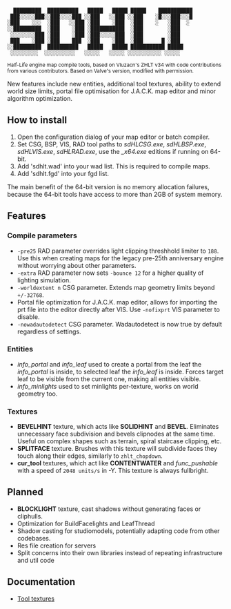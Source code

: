 ```
  █████████  ██████████   █████   █████ █████    ███████████
 ███░░░░░███░░███░░░░███ ░░███   ░░███ ░░███    ░█░░░███░░░█
░███    ░░░  ░███   ░░███ ░███    ░███  ░███    ░   ░███  ░ 
░░█████████  ░███    ░███ ░███████████  ░███        ░███    
 ░░░░░░░░███ ░███    ░███ ░███░░░░░███  ░███        ░███    
 ███    ░███ ░███    ███  ░███    ░███  ░███      █ ░███    
░░█████████  ██████████   █████   █████ ███████████ █████   
 ░░░░░░░░░  ░░░░░░░░░░   ░░░░░   ░░░░░ ░░░░░░░░░░░ ░░░░░    
```
<sub>Half-Life engine map compile tools, based on Vluzacn's ZHLT v34 with code contributions from various contributors. Based on Valve's version, modified with permission.</sup>

New features include new entities, additional tool textures, ability to extend world size limits, portal file optimisation for J.A.C.K. map editor and minor algorithm optimization.

## How to install

1. Open the configuration dialog of your map editor or batch compiler.
2. Set CSG, BSP, VIS, RAD tool paths to *sdHLCSG.exe*, *sdHLBSP.exe*, *sdHLVIS.exe*, *sdHLRAD.exe*, use the *_x64.exe* editions if running on 64-bit.  
3. Add 'sdhlt.wad' into your wad list. This is required to compile maps.
4. Add 'sdhlt.fgd' into your fgd list.

The main benefit of the 64-bit version is no memory allocation failures, because the 64-bit tools have access to more than 2GB of system memory.

## Features

### Compile parameters

- `-pre25` RAD parameter overrides light clipping threshhold limiter to `188`. Use this when creating maps for the legacy pre-25th anniversary engine without worrying about other parameters.
- `-extra` RAD parameter now sets `-bounce 12` for a higher quality of lighting simulation.
- `-worldextent n` CSG parameter. Extends map geometry limits beyond `+/-32768`.
- Portal file optimization for J.A.C.K. map editor, allows for importing the prt file into the editor directly after VIS. Use `-nofixprt` VIS parameter to disable.
- `-nowadautodetect` CSG parameter. Wadautodetect is now true by default regardless of settings.

### Entities

- *info_portal* and *info_leaf* used to create a portal from the leaf the *info_portal* is inside, to selected leaf the *info_leaf* is inside. Forces target leaf to be visible from the current one, making all entities visible.
- *info_minlights* used to set minlights per-texture, works on world geometry too.

### Textures

- **BEVELHINT** texture, which acts like **SOLIDHINT** and **BEVEL**. Eliminates unnecessary face subdivision and bevels clipnodes at the same time. Useful on complex shapes such as terrain, spiral staircase clipping, etc.
- **SPLITFACE** texture. Brushes with this texture will subdivide faces they touch along their edges, similarly to `zhlt_chopdown`.
- **cur_tool** textures, which act like **CONTENTWATER** and *func_pushable* with a speed of `2048 units/s` in -Y. This texture is always fullbright.

## Planned
- **BLOCKLIGHT** texture, cast shadows without generating faces or cliphulls.
- Optimization for BuildFacelights and LeafThread
- Shadow casting for studiomodels, potentially adapting code from other codebases.
- Res file creation for servers
- Split concerns into their own libraries instead of repeating infrastructure and util code

## Documentation
- [Tool textures](https://gamebanana.com/tuts/13211)
